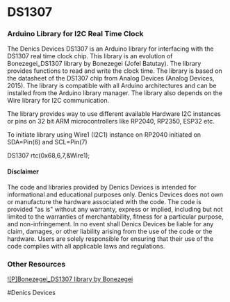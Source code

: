 # DS1307

### Arduino Library for I2C Real Time Clock

The Denics Devices DS1307 is an Arduino library for interfacing with the DS1307 real time clock chip. This library is an evolution of Bonezegei_DS1307 library by Bonezegei (Jofel Batutay). The library provides functions to read and write the clock time. The library is based on the datasheet of the DS1307 chip from Analog Devices (Analog Devices, 2015). The library is compatible with all Arduino architectures and can be installed from the Arduino library manager. The library also depends on the Wire library for I2C communication.

The library provides way to use different available Hardware I2C instances or pins on 32 bit ARM microcontrollers like RP2040, RP2350, ESP32 etc.

To initiate library using Wire1 (I2C1) instance on RP2040 initiated on SDA=Pin(6) and SCL=Pin(7)

DS1307 rtc(0x68,6,7,&Wire1);

<h4>Disclaimer</h4>
<p>The code and libraries provided by Denics Devices is intended for informational and educational purposes only. Denics Devices does not own or manufacture the hardware associated with the code. The code is provided "as is" without any warranty, express or implied, including but not limited to the warranties of merchantability, fitness for a particular purpose, and non-infringement. In no event shall Denics Devices be liable for any claim, damages, or other liability arising from the use of the code or the hardware. Users are solely responsible for ensuring that their use of the code complies with all applicable laws and regulations.</p>

### Other Resources

[![P]Bonezegei_DS1307 library by Bonezegei](https://github.com/bonezegei/Bonezegei_DS1307)

#Denics Devices
